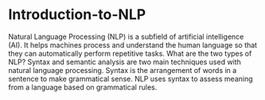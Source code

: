 # Introduction-to-NLP

Natural Language Processing (NLP) is a subfield of artificial intelligence (AI). It helps machines process and understand the human language so that they can automatically perform repetitive tasks. 
What are the two types of NLP?
Syntax and semantic analysis are two main techniques used with natural language processing. Syntax is the arrangement of words in a sentence to make grammatical sense. NLP uses syntax to assess meaning from a language based on grammatical rules.
